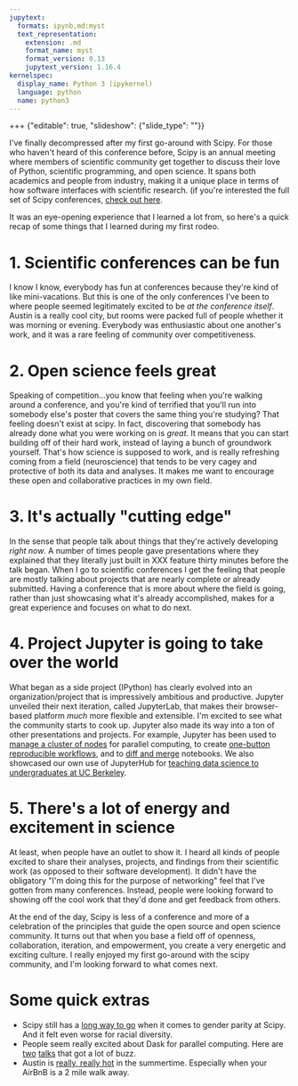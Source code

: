 ```yaml
---
jupytext:
  formats: ipynb,md:myst
  text_representation:
    extension: .md
    format_name: myst
    format_version: 0.13
    jupytext_version: 1.16.4
kernelspec:
  display_name: Python 3 (ipykernel)
  language: python
  name: python3
---
```


+++ {"editable": true, "slideshow": {"slide_type": ""}}

I've finally decompressed after my first go-around with Scipy. For those who haven't heard of this conference before, Scipy is an annual meeting where members of scientific community get together to discuss their love of Python, scientific programming, and open science. It spans both academics and people from industry, making it a unique place in terms of how software interfaces with scientific research. (if you're interested the full set of Scipy conferences, [check out here](http://conference.scipy.org/index.html).

It was an eye-opening experience that I learned a lot from, so here's a quick recap of some things that I learned during my first rodeo.

# 1. Scientific conferences can be fun
I know I know, everybody has fun at conferences because they're kind of like mini-vacations. But this is one of the only conferences I've been to where people seemed legitimately excited to be *at the conference itself*. Austin is a really cool city, but rooms were packed full of people whether it was morning or evening. Everybody was enthusiastic about one another's work, and it was a rare feeling of community over competitiveness.

# 2. Open science feels great
Speaking of competition...you know that feeling when you're walking around a conference, and you're kind of terrified that you'll run into somebody else's poster that covers the same thing you're studying? That feeling doesn't exist at scipy. In fact, discovering that somebody has already done what you were working on is *great*. It means that you can start building off of their hard work, instead of laying a bunch of groundwork yourself. That's how science is supposed to work, and is really refreshing coming from a field (neuroscience) that tends to be very cagey and protective of both its data and analyses. It makes me want to encourage these open and collaborative practices in my own field.

# 3. It's actually "cutting edge"
In the sense that people talk about things that they're actively developing *right now*. A number of times people gave presentations where they explained that they literally just built in XXX feature thirty minutes before the talk began. When I go to scientific conferences I get the feeling that people are mostly talking about projects that are nearly complete or already submitted. Having a conference that is more about where the field is going, rather than just showcasing what it's already accomplished, makes for a great experience and focuses on what to do next.

# 4. Project Jupyter is going to take over the world
What began as a side project (IPython) has clearly evolved into an organization/project that is impressively ambitious and productive. Jupyter unveiled their next iteration, called JupyterLab, that makes their browser-based platform *much* more flexible and extensible. I'm excited to see what the community starts to cook up. Jupyter also made its way into a ton of other presentations and projects. For example, Jupyter has been used to [manage a cluster of nodes](https://www.youtube.com/watch?v=bNq8_nSiQXc&index=11&list=PLYx7XA2nY5Gf37zYZMw6OqGFRPjB1jCy6) for parallel computing, to create [one-button reproducible workflows](https://www.youtube.com/watch?v=Fc2W930NJs8&index=7&list=PLYx7XA2nY5Gf37zYZMw6OqGFRPjB1jCy6), and to [diff and merge](https://www.youtube.com/watch?v=tKAmwC8ay8E&index=12&list=PLYx7XA2nY5Gf37zYZMw6OqGFRPjB1jCy6) notebooks. We also showcased our own use of JupyterHub for [teaching data science to undergraduates at UC Berkeley](https://www.youtube.com/watch?v=4I3ZFbEF7t0&index=25&list=PLYx7XA2nY5Gf37zYZMw6OqGFRPjB1jCy6).


# 5. There's a lot of energy and excitement in science
At least, when people have an outlet to show it. I heard all kinds of people excited to share their analyses, projects, and findings from their scientific work (as opposed to their software development). It didn't have the obligatory "I'm doing this for the purpose of networking" feel that I've gotten from many conferences. Instead, people were looking forward to showing off the cool work that they'd done and get feedback from others.

At the end of the day, Scipy is less of a conference and more of a celebration of the principles that guide the open source and open science community. It turns out that when you base a field off of openness, collaboration, iteration, and empowerment, you create a very energetic and exciting culture. I really enjoyed my first go-around with the scipy community, and I'm looking forward to what comes next.

# Some quick extras
* Scipy still has a [long way to go](https://gist.github.com/jiffyclub/c1c75641b50a9370bb144f5623e177c4) when it comes to gender parity at Scipy. And it felt even worse for racial diversity.
* People seem really excited about Dask for parallel computing. Here are [two](https://www.youtube.com/watch?v=PAGjm4BMKlk&index=15&list=PLYx7XA2nY5Gf37zYZMw6OqGFRPjB1jCy6) [talks](https://www.youtube.com/watch?v=jLQ2wAwapRg&index=43&list=PLYx7XA2nY5Gf37zYZMw6OqGFRPjB1jCy6) that got a lot of buzz.
* Austin is [really, really hot](https://www.wunderground.com/history/airport/KATT/2016/7/20/MonthlyCalendar.html?req_city=Austin&req_state=TX&reqdb.zip=78701&reqdb.magic=1&reqdb.wmo=99999#calendar) in the summertime. Especially when your AirBnB is a 2 mile walk away.
